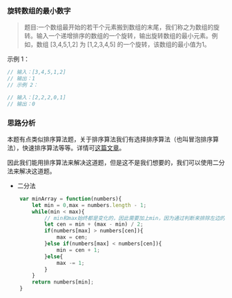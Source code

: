 ### 旋转数组的最小数字

> 题目:一个数组最开始的若干个元素搬到数组的末尾，我们称之为数组的旋转。输入一个递增排序的数组的一个旋转，输出旋转数组的最小元素。例如，数组 [3,4,5,1,2] 为 [1,2,3,4,5] 的一个旋转，该数组的最小值为1。  


示例 1：

```js
// 输入：[3,4,5,1,2]
// 输出：1
// 示例 2：

// 输入：[2,2,2,0,1]
// 输出：0
```

### 思路分析

本题有点类似排序算法题，关于排序算法我们有选择排序算法（也叫冒泡排序算法），快速排序算法等等。详情可[这篇文章](https://segmentfault.com/a/1190000018233346)。

因此我们能用排序算法来解决这道题，但是这不是我们想要的，我们可以使用二分法来解决这道题。

- 二分法

```js
    var minArray = function(numbers){
        let min = 0,max = numbers.length - 1;
        while(min < max){
            // min和max始终都是变化的，因此需要加上min，因为通过判断来排除左边的还是右边的元素，比中间值大的就都可以排除掉
            let cen = min + (max - min) / 2;
            if(numbers[max] > numbers[cen]){
                max = cen;
            }else if(numbers[max] < numbers[cen]){
                min = cen + 1;
            }else{
                max -= 1;
            }
        }
        return numbers[min];
    }
```
